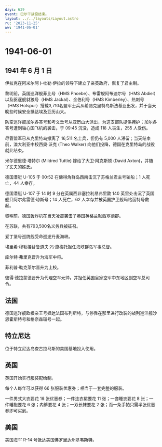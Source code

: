 ```yaml
---
days: 639
event: 巴尔干战役结束。
layout: ../../layouts/Layout.astro
ru: '2023-11-25'
ww: '1941-06-01'
---
```


# 1941-06-01

## 1941 年 6 月 1 日

伊拉克在阿米尔阿卜杜勒·伊拉的领导下建立了亲英政府，恢复了君主制。

黎明前，英国巡洋舰菲比号（HMS Phoebe）、布雷舰阿布迪尔号（HMS
Abdiel）以及驱逐舰豺狼号（HMS Jackal）、金伯利号（HMS
Kimberley）、热刺号（HMS
Hotspur）搭载3,710名盟军士兵从希腊克里特岛斯法基亚出发，并于当天晚些时候安全抵达埃及亚历山大。

防空巡洋舰加尔各答号和考文垂号从亚历山大派出，为这支部队提供掩护；加尔各答号遭到轴心国飞机的袭击，于
09:45 沉没，造成 118 人丧生，255 人受伤。

尽管盟军已从克里特岛撤离了 16,511 名士兵，但仍有 5,000
人滞留；当天结束前，澳大利亚中校西奥·沃克 (Theo Walker)
向他们投降，德国在克里特岛的战役就此结束。

米尔德里德·塔特尔 (Mildred Tuttle) 嫁给了大卫·阿克斯顿 (David
Axton)，并随了丈夫的姓氏。

德国潜艇 U-105 于 00:52 在佛得角群岛西南击沉了苏格兰君主号轮船；1
人死亡，44 人幸存。

德国潜艇 U-107 于 14 时 9 分在英属西非塞拉利昂弗里敦 140
英里处击沉了英国船只阿尔弗雷德·琼斯号；14 人死亡，62
人幸存并被英国护卫舰玛格丽特号救起。

黎明前，德国轰炸机在当天凌晨袭击了英国英格兰默西塞德郡。

在苏联，共有793,500名义务兵被征召。

爱丁堡号巡防舰受命巡逻丹麦海峡。

埃里希·穆勒接替鲁道夫·冯·施梅托担任海峡群岛军事总督。

库尔特·弗里克晋升为海军中将。

菲利普·勒克莱尔晋升为上校。

彼得·德拉蒙德晋升为代理空军元帅，并担任英国皇家空军中东地区副空军总司令。

## 法国

德国巡洋舰欧根亲王号抵达法国布列斯特，与停靠在那里进行改装的战列巡洋舰沙恩霍斯特号和格奈森瑙号一起。

## 特立尼达

位于特立尼达岛查古拉马斯的美国基地投入使用。

## 英国

英国开始实行服装配给制。

每个人每年可以获得 66 张服装优惠券；相当于一套完整的服装。

一件男式大衣要花 16 张优惠券；一件连衣裙要花 11 张；一套睡衣要花 8
张；一件睡袍要花 6 张；内裤要花 4 张；一双长袜要花 2
张；而一条手帕只需半张优惠券即可买到。

## 美国

美国海军 R-14 号抵达美国佛罗里达州基韦斯特。